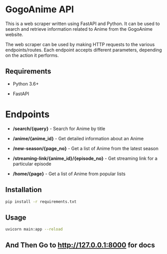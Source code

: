 

# GogoAnime API

This is a web scraper written using FastAPI and Python. It can be used to search and retrieve information related to Anime from the GogoAnime website.

The web scraper can be used by making HTTP requests to the various endpoints/routes. Each endpoint accepts different parameters, depending on the action it performs.



## Requirements

- Python 3.6+

- FastAPI


# Endpoints


- **/search/{query}** - Search for Anime by title

- **/anime/{anime_id}** - Get detailed information about an Anime

- **/new-season/{page_no}** - Get a list of Anime from the latest season

- **/streaming-link/{anime_id}/{episode_no}** - Get streaming link for a particular episode

- **/home/{page}** - Get a list of Anime from popular lists




## Installation


```bash
pip install -r requirements.txt
```

## Usage

```bash
uvicorn main:app --reload
```
## And Then Go to http://127.0.0.1:8000 for docs
